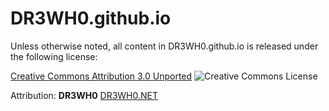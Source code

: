 DR3WH0.github.io
================

Unless otherwise noted, all content in DR3WH0.github.io is released under the following license:

[Creative Commons Attribution 3.0 Unported](http://creativecommons.org/licenses/by/3.0/deed.en_US) ![Creative Commons License](http://i.creativecommons.org/l/by/3.0/88x31.png)

Attribution: **DR3WH0** [DR3WH0.NET](http://dr3wh0.net)
